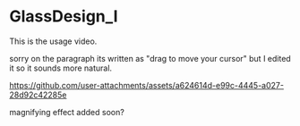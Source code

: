 # GlassDesign_I

This is the usage video.

sorry on the paragraph its written as "drag to move your cursor"
but I edited it so it sounds more natural.

https://github.com/user-attachments/assets/a624614d-e99c-4445-a027-28d92c42285e

magnifying effect added soon?
